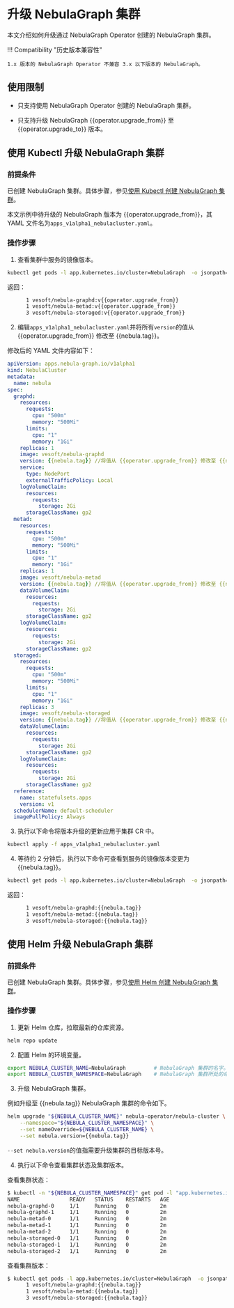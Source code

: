 # 升级 NebulaGraph 集群

本文介绍如何升级通过 NebulaGraph Operator 创建的 NebulaGraph 集群。


!!! Compatibility "历史版本兼容性"

    1.x 版本的 NebulaGraph Operator 不兼容 3.x 以下版本的 NebulaGraph。

## 使用限制

- 只支持使用 NebulaGraph Operator 创建的 NebulaGraph 集群。

- 只支持升级 NebulaGraph {{operator.upgrade_from}} 至 {{operator.upgrade_to}} 版本。

## 使用 Kubectl 升级 NebulaGraph 集群

### 前提条件

已创建 NebulaGraph 集群。具体步骤，参见[使用 Kubectl 创建 NebulaGraph 集群](3.deploy-nebula-graph-cluster/3.1create-cluster-with-kubectl.md)。

本文示例中待升级的 NebulaGraph 版本为 {{operator.upgrade_from}}，其 YAML 文件名为`apps_v1alpha1_nebulacluster.yaml`。

### 操作步骤

1. 查看集群中服务的镜像版本。

  ```bash
  kubectl get pods -l app.kubernetes.io/cluster=NebulaGraph  -o jsonpath="{.items[*].spec.containers[*].image}" |tr -s '[[:space:]]' '\n' |sort |uniq -c
  ```

  返回：

  ```bash
        1 vesoft/nebula-graphd:v{{operator.upgrade_from}}
        1 vesoft/nebula-metad:v{{operator.upgrade_from}}
        3 vesoft/nebula-storaged:v{{operator.upgrade_from}}  
  ```

2. 编辑`apps_v1alpha1_nebulacluster.yaml`并将所有`version`的值从 {{operator.upgrade_from}} 修改至 {{nebula.tag}}。

  修改后的 YAML 文件内容如下：

  ```yaml
  apiVersion: apps.nebula-graph.io/v1alpha1
  kind: NebulaCluster
  metadata:
    name: nebula
  spec:
    graphd:
      resources:
        requests:
          cpu: "500m"
          memory: "500Mi"
        limits:
          cpu: "1"
          memory: "1Gi"
      replicas: 1
      image: vesoft/nebula-graphd
      version: {{nebula.tag}} //将值从 {{operator.upgrade_from}} 修改至 {{nebula.tag}}。
      service:
        type: NodePort
        externalTrafficPolicy: Local
      logVolumeClaim:
        resources:
          requests:
            storage: 2Gi
        storageClassName: gp2
    metad:
      resources:
        requests:
          cpu: "500m"
          memory: "500Mi"
        limits:
          cpu: "1"
          memory: "1Gi"
      replicas: 1
      image: vesoft/nebula-metad
      version: {{nebula.tag}} //将值从 {{operator.upgrade_from}} 修改至 {{nebula.tag}}。
      dataVolumeClaim:
        resources:
          requests:
            storage: 2Gi
        storageClassName: gp2
      logVolumeClaim:
        resources:
          requests:
            storage: 2Gi
        storageClassName: gp2
    storaged:
      resources:
        requests:
          cpu: "500m"
          memory: "500Mi"
        limits:
          cpu: "1"
          memory: "1Gi"
      replicas: 3
      image: vesoft/nebula-storaged
      version: {{nebula.tag}} //将值从 {{operator.upgrade_from}} 修改至 {{nebula.tag}}。
      dataVolumeClaim:
        resources:
          requests:
            storage: 2Gi
        storageClassName: gp2
      logVolumeClaim:
        resources:
          requests:
            storage: 2Gi
        storageClassName: gp2
    reference:
      name: statefulsets.apps
      version: v1
    schedulerName: default-scheduler
    imagePullPolicy: Always
  ```

3. 执行以下命令将版本升级的更新应用于集群 CR 中。
   
  ```bash
  kubectl apply -f apps_v1alpha1_nebulacluster.yaml
  ```

4. 等待约 2 分钟后，执行以下命令可查看到服务的镜像版本变更为 {{nebula.tag}}。
   
  ```bash
  kubectl get pods -l app.kubernetes.io/cluster=NebulaGraph  -o jsonpath="{.items[*].spec.containers[*].image}" |tr -s '[[:space:]]' '\n' |sort |uniq -c
  ```

  返回：

  ```bash
        1 vesoft/nebula-graphd:{{nebula.tag}}
        1 vesoft/nebula-metad:{{nebula.tag}}
        3 vesoft/nebula-storaged:{{nebula.tag}}  
  ```

## 使用 Helm 升级 NebulaGraph 集群

### 前提条件

已创建 NebulaGraph 集群。具体步骤，参见[使用 Helm 创建 NebulaGraph 集群](3.deploy-nebula-graph-cluster/3.2create-cluster-with-helm.md)。

### 操作步骤

1. 更新 Helm 仓库，拉取最新的仓库资源。

  ```bash
  helm repo update
  ```

2. 配置 Helm 的环境变量。
   
  ```bash
  export NEBULA_CLUSTER_NAME=NebulaGraph         # NebulaGraph 集群的名字。
  export NEBULA_CLUSTER_NAMESPACE=NebulaGraph    # NebulaGraph 集群所处的命名空间的名字。
  ```

3. 升级 NebulaGraph 集群。

  例如升级至 {{nebula.tag}} NebulaGraph 集群的命令如下。

  ```bash
  helm upgrade "${NEBULA_CLUSTER_NAME}" nebula-operator/nebula-cluster \
      --namespace="${NEBULA_CLUSTER_NAMESPACE}" \
      --set nameOverride=${NEBULA_CLUSTER_NAME} \
      --set nebula.version={{nebula.tag}}
  ```

  `--set nebula.version`的值指需要升级集群的目标版本号。

4. 执行以下命令查看集群状态及集群版本。

  查看集群状态：

  ```bash
  $ kubectl -n "${NEBULA_CLUSTER_NAMESPACE}" get pod -l "app.kubernetes.io/cluster=${NEBULA_CLUSTER_NAME}"
  NAME                READY   STATUS    RESTARTS   AGE
  nebula-graphd-0     1/1     Running   0          2m
  nebula-graphd-1     1/1     Running   0          2m
  nebula-metad-0      1/1     Running   0          2m
  nebula-metad-1      1/1     Running   0          2m
  nebula-metad-2      1/1     Running   0          2m
  nebula-storaged-0   1/1     Running   0          2m
  nebula-storaged-1   1/1     Running   0          2m
  nebula-storaged-2   1/1     Running   0          2m
  ```

  查看集群版本：

  ```bash
  $ kubectl get pods -l app.kubernetes.io/cluster=NebulaGraph  -o jsonpath="{.items[*].spec.containers[*].image}" |tr -s '[[:space:]]' '\n' |sort |uniq -c
        1 vesoft/nebula-graphd:{{nebula.tag}}
        1 vesoft/nebula-metad:{{nebula.tag}}
        3 vesoft/nebula-storaged:{{nebula.tag}}
  ```
